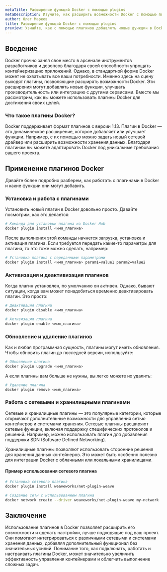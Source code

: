 ```yaml
---
metaTitle: Расширение функций Docker с помощью plugins
metaDescription: Изучите, как расширить возможности Docker с помощью плагинов - подключите дополнительные функции и оптимизируйте работу контейнеров
author: Олег Марков
title: Расширение функций Docker с помощью plugins
preview: Узнайте, как с помощью плагинов добавлять новые функции в Docker, улучшать управление контейнерами и расширять их возможности с минимальными усилиями
---
```


## Введение

Docker прочно занял свое место в арсенале инструментов разработчиков и девопсов благодаря своей способности упрощать контейнеризацию приложений. Однако, в стандартной форме Docker может не охватывать все ваши потребности. Именно здесь на сцену выходят плагины, позволяющие расширять возможности Docker. Эти расширения могут добавлять новые функции, улучшать производительность или интеграцию с другими сервисами. Вместе мы рассмотрим, как вы можете использовать плагины Docker для достижения своих целей.

### Что такое плагины Docker?

Docker поддерживает формат плагинов с версии 1.13. Плагин в Docker — это динамическое расширение, которое добавляет или улучшает функции. Например, с их помощью можно задать новый сетевой драйвер или расширить возможности хранения данных. Благодаря плагинам вы можете адаптировать Docker под уникальные требования вашего проекта.

## Применение плагинов Docker

Давайте более подробно разберем, как работать с плагинами в Docker и какие функции они могут добавить.

### Установка и работа с плагинами

Установить новый плагин в Docker довольно просто. Давайте посмотрим, как это делается:

```bash
# Команда для установки плагина из Docker Hub
docker plugin install <имя_плагина>
```

После выполнения этой команды начнется загрузка, установка и активация плагина. Если требуется передать какие-то параметры для плагина, то это тоже можно сделать, например:

```bash
# Установка плагина с переданными параметрами
docker plugin install <имя_плагина> param1=value1 param2=value2
```

### Активизация и деактивизация плагинов

Когда плагин установлен, по умолчанию он активен. Однако, бывают ситуации, когда вам может понадобиться временно деактивировать плагин. Это просто:

```bash
# Деактивация плагина
docker plugin disable <имя_плагина>

# Активизация плагина
docker plugin enable <имя_плагина>
```

### Обновление и удаление плагинов

Как и любая программная сущность, плагины могут иметь обновления. Чтобы обновить плагин до последней версии, используйте:

```bash
# Обновление плагина
docker plugin upgrade <имя_плагина>
```

А если плагины вам больше не нужны, вы легко можете их удалить:

```bash
# Удаление плагина
docker plugin remove <имя_плагина>
```

### Работа с сетевыми и хранилищными плагинами

Сетевые и хранилищные плагины — это популярные категории, которые открывают дополнительные возможности для управления сетью контейнеров и системами хранения. Сетевые плагины расширяют сетевые функции, включая поддержку специфических протоколов и решений. Например, можно использовать плагин для добавления поддержки SDN (Software Defined Networking).

Хранилищные плагины позволяют использовать сторонние решения для хранения данных контейнеров. Это может быть особенно полезно для интеграции Docker с облачными или локальными хранилищами.

#### Пример использования сетевого плагина

```bash
# Установка сетевого плагина
docker plugin install weaveworks/net-plugin-weave

# Создание сети с использованием плагина
docker network create --driver weaveworks/net-plugin-weave my-network
```

## Заключение

Использование плагинов в Docker позволяет расширить его возможности и сделать настройки, лучше подходящие под ваш проект. Они помогают интегрироваться с различными сетевыми и системами хранения данных, добавляя дополнительный функционал без значительных усилий. Понимание того, как подключать, работать и настраивать плагины Docker, может значительно увеличить эффективность управления контейнерами и облегчить выполнение сложных задач.